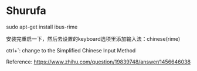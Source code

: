 # Shurufa

sudo apt-get install ibus-rime

安装完重启一下，然后去设置的keyboard选项里添加输入法：chinese(rime)

ctrl+`: change to the Simplified Chinese Input Method

Reference: https://www.zhihu.com/question/19839748/answer/1456646038